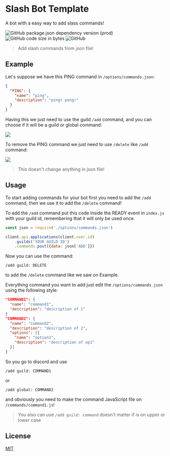 # Slash Bot Template
A bot with a easy way to add slass commands!

![GitHub package.json dependency version (prod)](https://img.shields.io/github/package-json/dependency-version/GuriZenit/slash-bot-template/discord.js/OLD-V13.6.0?style=for-the-badge)
![GitHub code size in bytes](https://img.shields.io/github/languages/code-size/GuriZenit/Slash?style=for-the-badge)
![GitHub](https://img.shields.io/github/license/GuriZenit/slash-bot-template?color=blue&style=for-the-badge)
> Add slash commands from json file!

## Example
Let's suppose we have this PING command in `/options/commands.json`:
```json
{
  "PING": {
    "name": "ping",
    "description": "ping! pong!"
  }
}
```
Having this we just need to use the guild `/add` command, and you can choose if it will be a guild or global command:

![](https://i.imgur.com/JIpedAR.jpg)

To remove the PING command we just need to use `/delete` like `/add` command:

![](https://i.imgur.com/V3Foc5m.jpg)
> This doesn't change anything in json file!

## Usage

To start adding commands for your bot first you need to add the `/add` command, then we use it to add the `/delete` command!

To add the `/add` command put this code inside the READY event in `index.js` with your guild id, remembering that it will only be used once.
```javascript
const json = require('./options/commands.json')

client.api.applications(client.user.id)
    .guilds('YOUR GUILD ID')
    .commands.post({data: json['ADD']})
```
Now you can use the command:
```
/add guild: DELETE
```
to add the `/delete` command like we saw on Example.

Everything command you want to add just edit the `/options/commands.json` using the following style:
```json
"COMMAND1": {
  "name": "command1",
  "description": "description of 1"
}
"COMMAND2": {
  "name": "command2",
  "description": "description of 2",
  "options": [{
    "name": "option1",
    "description": "description of op1"
  }]
}
```
So you go to discord and use
```
/add guild: COMMAND1
```
or
```
/add global: COMMAND2
```

and obviously you need to make the command JavaScript file on `/commands/command1.js`!

> You also can use `/add guild: command` doesn't matter if is on upper or lower case
## License
[MIT](https://github.com/GuriZenit/Slash/blob/main/LICENSE)
